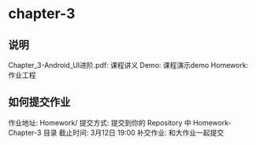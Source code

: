 # chapter-3

## 说明
Chapter_3-Android_UI进阶.pdf: 课程讲义
Demo: 课程演示demo
Homework: 作业工程


## 如何提交作业

作业地址: Homework/
提交方式: 提交到你的 Repository 中 Homework-Chapter-3 目录
截止时间: 3月12日 19:00
补交作业: 和大作业一起提交